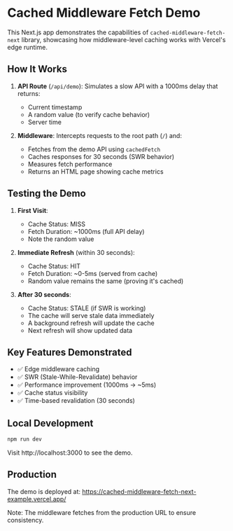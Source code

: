 # Cached Middleware Fetch Demo

This Next.js app demonstrates the capabilities of `cached-middleware-fetch-next` library, showcasing how middleware-level caching works with Vercel's edge runtime.

## How It Works

1. **API Route** (`/api/demo`): Simulates a slow API with a 1000ms delay that returns:
   - Current timestamp
   - A random value (to verify cache behavior)
   - Server time

2. **Middleware**: Intercepts requests to the root path (`/`) and:
   - Fetches from the demo API using `cachedFetch`
   - Caches responses for 30 seconds (SWR behavior)
   - Measures fetch performance
   - Returns an HTML page showing cache metrics

## Testing the Demo

1. **First Visit**: 
   - Cache Status: MISS
   - Fetch Duration: ~1000ms (full API delay)
   - Note the random value

2. **Immediate Refresh** (within 30 seconds):
   - Cache Status: HIT
   - Fetch Duration: ~0-5ms (served from cache)
   - Random value remains the same (proving it's cached)

3. **After 30 seconds**:
   - Cache Status: STALE (if SWR is working)
   - The cache will serve stale data immediately
   - A background refresh will update the cache
   - Next refresh will show updated data

## Key Features Demonstrated

- ✅ Edge middleware caching
- ✅ SWR (Stale-While-Revalidate) behavior
- ✅ Performance improvement (1000ms → ~5ms)
- ✅ Cache status visibility
- ✅ Time-based revalidation (30 seconds)

## Local Development

```bash
npm run dev
```

Visit http://localhost:3000 to see the demo.

## Production

The demo is deployed at: https://cached-middleware-fetch-next-example.vercel.app/

Note: The middleware fetches from the production URL to ensure consistency.
